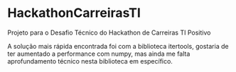 # HackathonCarreirasTI

Projeto para o Desafio Técnico do Hackathon de Carreiras TI Positivo

A solução mais rápida encontrada foi com a biblioteca itertools, 
gostaria de ter aumentado a performance com numpy, mas ainda me falta aprofundamento técnico nesta biblioteca em específico.
